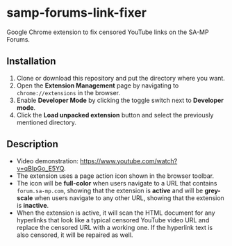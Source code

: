 samp-forums-link-fixer
======================
Google Chrome extension to fix censored YouTube links on the SA-MP Forums.

Installation
------------
1. Clone or download this repository and put the directory where you want.
2. Open the **Extension Management** page by navigating to `chrome://extensions` in the browser.
3. Enable **Developer Mode** by clicking the toggle switch next to **Developer mode**.
4. Click the **Load unpacked extension** button and select the previously mentioned directory.

Description
-----------
- Video demonstration: https://www.youtube.com/watch?v=qBIpGo_E5YQ.
- The extension uses a page action icon shown in the browser toolbar.
- The icon will be **full-color** when users navigate to a URL that contains `forum.sa-mp.com`, showing that the extension is **active** and will be **grey-scale** when users navigate to any other URL, showing that the extension is **inactive**.
- When the extension is active, it will scan the HTML document for any hyperlinks that look like a typical censored YouTube video URL and replace the censored URL with a working one. If the hyperlink text is also censored, it will be repaired as well.
